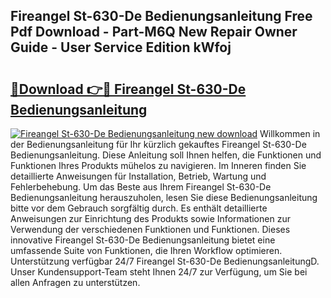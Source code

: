 ## Fireangel St-630-De Bedienungsanleitung Free Pdf Download - Part-M6Q New Repair Owner Guide - User Service Edition kWfoj

# <h2><a href="http://df4bkz.blite.top/?on=Fireangel+St-630-De+Bedienungsanleitung">🔗Download 👉🔴 Fireangel St-630-De Bedienungsanleitung</a></h2>

[![Fireangel St-630-De Bedienungsanleitung new download](https://i.imgur.com/lujVjoI.png)](http://df4bkz.blite.top/?on=Fireangel+St-630-De+Bedienungsanleitung)
Willkommen in der Bedienungsanleitung für Ihr kürzlich gekauftes Fireangel St-630-De Bedienungsanleitung. Diese Anleitung soll Ihnen helfen, die Funktionen und Funktionen Ihres Produkts mühelos zu navigieren. Im Inneren finden Sie detaillierte Anweisungen für Installation, Betrieb, Wartung und Fehlerbehebung. Um das Beste aus Ihrem Fireangel St-630-De Bedienungsanleitung herauszuholen, lesen Sie diese Bedienungsanleitung bitte vor dem Gebrauch sorgfältig durch. Es enthält detaillierte Anweisungen zur Einrichtung des Produkts sowie Informationen zur Verwendung der verschiedenen Funktionen und Funktionen. Dieses innovative Fireangel St-630-De Bedienungsanleitung bietet eine umfassende Suite von Funktionen, die Ihren Workflow optimieren. Unterstützung verfügbar 24/7 Fireangel St-630-De BedienungsanleitungD. Unser Kundensupport-Team steht Ihnen 24/7 zur Verfügung, um Sie bei allen Anfragen zu unterstützen.
